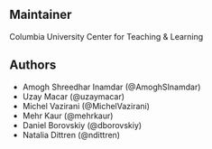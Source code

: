 Maintainer
----------
Columbia University Center for Teaching & Learning

Authors
----------------
* Amogh Shreedhar Inamdar (@AmoghSInamdar)
* Uzay Macar (@uzaymacar)
* Michel Vazirani (@MichelVazirani)
* Mehr Kaur (@mehrkaur)
* Daniel Borovskiy (@dborovskiy)
* Natalia Dittren (@ndittren)
